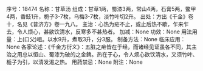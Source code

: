 序号：18474
名称：甘草汤
组成：甘草1两，蜀漆3两，常山4两，石膏5两，鳖甲4两，香豉1升，栀子3-7枚，乌梅3-7枚，淡竹叶切2升。
出处：方出《千金》卷十，名见《普济方》卷一九八。
主治：心热为疟不止，或止后热不歇，乍来乍去，令人烦心，甚欲饮清水，反寒多不甚热者。
加减：None
功效：None
用法用量：上(口父)咀。以水9升，煮取3升，分3服。
制备方法：None
临床应用：None
各家论述：《千金方衍义》：五脏之疟皆在于经，而诸经见证虽各不同，其主治之用总以恒山、蜀漆为破的之金錍。热在于心，令人烦心欲饮清水，又须竹叶、栀子为引，以清发渴之热。
用药禁忌：None
附注：None
